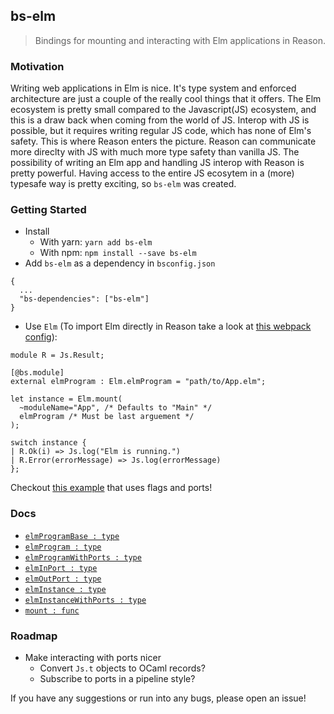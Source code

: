 ## bs-elm

> Bindings for mounting and interacting with Elm applications in Reason.

### Motivation

Writing web applications in Elm is nice. It's type system and enforced architecture
are just a couple of the really cool things that it offers. The Elm ecosystem is
pretty small compared to the Javascript(JS) ecosystem, and this is a draw back
when coming from the world of JS. Interop with JS is possible, but it requires
writing regular JS code, which has none of Elm's safety. This is where Reason
enters the picture. Reason can communicate more direclty with JS with much more
type safety than vanilla JS. The possibility of writing an Elm app and handling
JS interop with Reason is pretty powerful. Having access to the entire JS
ecosytem in a (more) typesafe way is pretty exciting, so `bs-elm` was created.

### Getting Started

* Install
  * With yarn: `yarn add bs-elm`
  * With npm: `npm install --save bs-elm`
* Add `bs-elm` as a dependency in `bsconfig.json`

```
{
  ...
  "bs-dependencies": ["bs-elm"]
}
```

* Use `Elm` (To import Elm directly in Reason take a look at [this webpack config](https://github.com/jaredramirez/bs-elm-example/blob/master/webpack.config.js)):

```
module R = Js.Result;

[@bs.module]
external elmProgram : Elm.elmProgram = "path/to/App.elm";

let instance = Elm.mount(
  ~moduleName="App", /* Defaults to "Main" */
  elmProgram /* Must be last arguement */
);

switch instance {
| R.Ok(i) => Js.log("Elm is running.")
| R.Error(errorMessage) => Js.log(errorMessage)
};
```

Checkout [this example](https://github.com/jaredramirez/bs-elm-example) that uses flags and ports!

### Docs

* [`elmProgramBase : type`](DOCS.md#elmProgramBase)
* [`elmProgram : type`](DOCS.md#elmProgram)
* [`elmProgramWithPorts : type`](DOCS.md#elmProgramWithPorts)
* [`elmInPort : type`](DOCS.md#elmInPort)
* [`elmOutPort : type`](DOCS.md#elmOutPort)
* [`elmInstance : type`](DOCS.md#elmInstance)
* [`elmInstanceWithPorts : type`](DOCS.md#elmInstanceWithPorts)
* [`mount : func`](DOCS.md#mount)

### Roadmap

* Make interacting with ports nicer
  * Convert `Js.t` objects to OCaml records?
  * Subscribe to ports in a pipeline style?

If you have any suggestions or run into any bugs, please open an issue!
